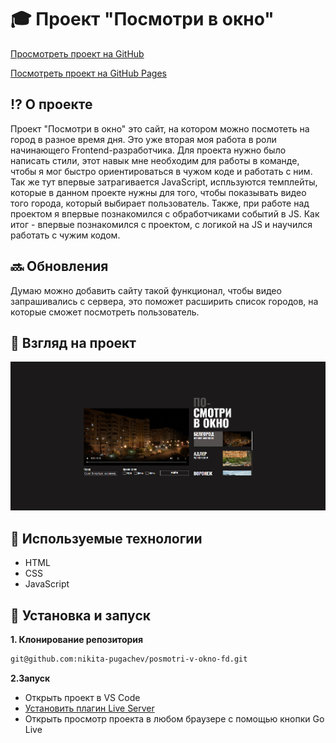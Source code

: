 # 🎓 Проект "Посмотри в окно"

[Просмотреть проект на GitHub](https://github.com/nikita-pugachev/posmotri-v-okno-fd.git)

[Посмотреть проект на GitHub Pages](https://nikita-pugachev.github.io/posmotri-v-okno-fd/)

## ⁉️ О проекте
Проект "Посмотри в окно" это сайт, на котором можно посмотеть на город в разное время дня. Это уже вторая моя работа в роли начинающего Frontend-разработчика. Для проекта нужно было написать стили, этот навык мне необходим для работы в команде, чтобы я мог быстро ориентироваться в чужом коде и работать с ним. Так же тут впервые затрагивается JavaScript, испльзуются темплейты, которые в данном проекте нужны для того, чтобы показывать видео того города, который выбирает пользователь. Также, при работе над проектом я впервые познакомился с обработчиками событий в JS. Как итог - впервые познакомился с проектом, с логикой на JS и научился работать с чужим кодом.

## 🔜 Обновления
Думаю можно добавить сайту такой функционал, чтобы видео запрашивались с сервера, это поможет расширить список городов, на которые сможет посмотреть пользователь.

## 👀 Взгляд на проект
<div align="center">
<img src="./images/posmotri-v-okno.png">
</div>

## 🔧 Используемые технологии
* HTML
* CSS
* JavaScript

## 🚀 Установка и запуск
**1. Клонирование репозитория**
```bash
git@github.com:nikita-pugachev/posmotri-v-okno-fd.git
```
**2.Запуск**
* Открыть проект в VS Code
* [Установить плагин Live Server](https://marketplace.visualstudio.com/items?itemName=ritwickdey.LiveServer)
* Открыть просмотр проекта в любом браузере с помощью кнопки Go Live